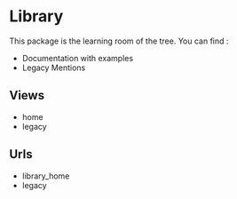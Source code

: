# Library

This package is the learning room of the tree. You can find :
  - Documentation with examples
  - Legacy Mentions

## Views
- home
- legacy

## Urls
- library_home
- legacy
